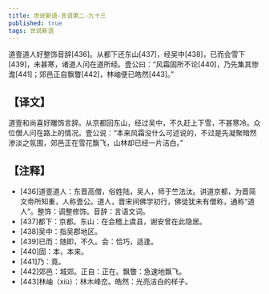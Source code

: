 ```yaml
---
title: 世说新语-言语第二-九十三
published: true
tags: 世说新语
---
```


道壹道人好整饰音辞[436]。从都下还东山[437]，经吴中[438]，已而会雪下[439]，未甚寒，诸道人问在道所经。壹公曰：“风霜固所不论[440]，乃先集其惨澹[441]；郊邑正自飘瞥[442]，林岫便已皓然[443]。”

## 【译文】

道壹和尚喜好雕饰言辞。从京都回东山，经过吴中，不久赶上下雪，不甚寒冷。众位僧人问在路上的情况。壹公说：“本来风霜没什么可述说的，不过是先凝聚暗然渗淡之氛围，郊邑正在雪花飘飞，山林却已经一片洁白。”

## 【注释】

- [436]道壹道人：东晋高僧，俗姓陆，吴人，师于竺法汰。讲道京都，为晋简文帝所知重，人称壹公。道人，晋宋间佛学初行，佛徒犹未有僧称，通称“道人”。整饰：调整修饰。音辞：言语文词。
- [437]都下：京都。东山：在会稽上虞县，谢安曾在此隐居。
- [438]吴中：指吴郡地区。
- [439]已而：随即，不久。会：恰巧，适逢。
- [440]固：本，本来。
- [441]乃：竟。
- [442]郊邑：城郊。正自：正在。飘瞥：急速地飘飞。
- [443]林岫（xiù）：林木峰峦。皓然：光亮洁白的样子。
